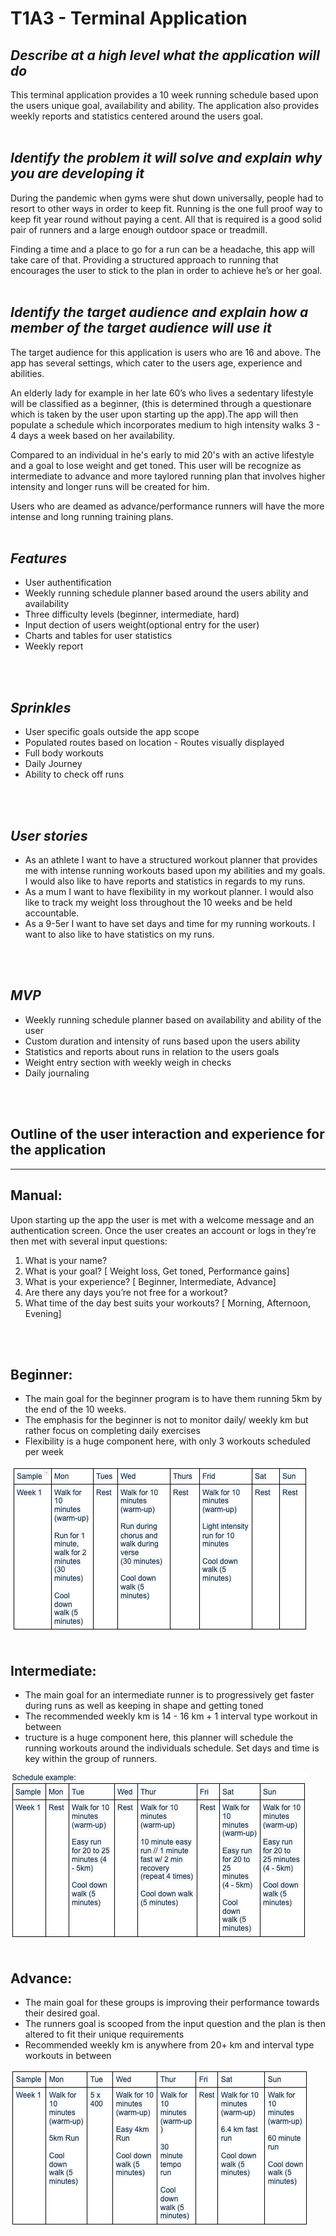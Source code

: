 # T1A3 - Terminal Application

## _Describe at a high level what the application will do_

This terminal application provides a 10 week running schedule based upon the users unique goal, availability and ability. The application also provides weekly reports and statistics centered around the users goal.
<br>
<br>

## _Identify the problem it will solve and explain why you are developing it_

During the pandemic when gyms were shut down universally, people had to resort to other ways in order to keep fit. Running is the one full proof way to keep fit year round without paying a cent. All that is required is a good solid pair of runners and a large enough outdoor space or treadmill. 

Finding a time and a place to go for a run can be a headache, this app will take care of that. Providing a structured approach to running that encourages the user to stick to the plan in order to achieve he’s or her goal.
<br>
<br>

## _Identify the target audience and explain how a member of the target audience will use it_

The target audience for this application is users who are 16 and above. The app has several settings, which cater to the users age, experience and abilities. 

An elderly lady for example in her late 60’s who lives a sedentary lifestyle will be classified as a beginner, (this is determined through a questionare which is taken by the user upon starting up the app).The app will then populate a schedule which incorporates medium to high intensity walks 3 - 4 days a week based on her availability.

Compared to an individual in he's early to mid 20's with an active lifestyle and a goal to lose weight and get toned. This user will be recognize as intermediate to advance and more taylored running plan that involves higher intensity and longer runs will be created for him.

Users who are deamed as advance/performance runners will have the more intense and long running training plans.
<br>
<br>

## _Features_

- User authentification
- Weekly running schedule planner based around the users ability and availability
- Three difficulty levels (beginner, intermediate, hard)
- Input dection of users weight(optional entry for the user)
- Charts and tables for user statistics
- Weekly report 
<br>
<br>

## _Sprinkles_

- User specific goals outside the app scope
- Populated routes based on location - Routes visually displayed
- Full body workouts
- Daily Journey 
- Ability to check off runs 
<br>
<br>

## _User stories_
- As an athlete I want to have a structured workout planner that provides me with intense running workouts based upon my abilities and my goals. I would also like to have reports and statistics in regards to my runs.
- As a mum I want to have flexibility in my workout planner. I would also like to track my weight loss throughout the 10 weeks and be held accountable.
- As a 9-5er I want to have set days and time for my running workouts. I want to also like to have statistics on my runs.
<br>
<br>

## _MVP_

- Weekly running schedule planner based on availability and ability of the user
- Custom duration and intensity of runs based upon the users ability
- Statistics and reports about runs in relation to the users goals
- Weight entry section with weekly weigh in checks 
- Daily journaling
 <br>
 <br>

## Outline of the user interaction and experience for the application
<hr>

## Manual:

Upon starting up the app the user is met with a welcome message and an authentication screen. Once the user creates an account or logs in they’re then met with  several input questions:
1. What is your name?
2. What is your goal? [ Weight loss, Get toned, Performance gains]
3. What is your experience? [ Beginner, Intermediate, Advance]
4. Are there any days you’re not free for a workout? 
5. What time of the day best suits your workouts? [ Morning, Afternoon, Evening]
<br>
<br>

## Beginner:
- The main goal for the beginner program is to have them running 5km by the end of the 10 weeks.
- The emphasis for the beginner is not to monitor daily/ weekly km but rather focus on completing daily exercises
- Flexibility is a huge component here, with only 3 workouts scheduled per week

![Beginner Schedule](img/beginner-table.png)
<br>
<br>

## Intermediate:
- The main goal for an intermediate runner is to progressively get faster during runs as well as keeping in shape and getting toned
- The recommended weekly km is 14 - 16 km + 1 interval type workout in between
- tructure is a huge component here, this planner will schedule the running workouts around the individuals schedule. Set days and time is key within the group of runners.

![Intermediate Schedule](img/intermediate-table.png)
<br>
<br>

## Advance:
- The main goal for these groups is improving their performance towards their desired goal.
- The runners goal is scooped from the input question and the plan is then altered to fit their unique requirements
- Recommended weekly km is anywhere from 20+ km and interval type workouts in between

![Intermediate Schedule](img/advance-table.png)